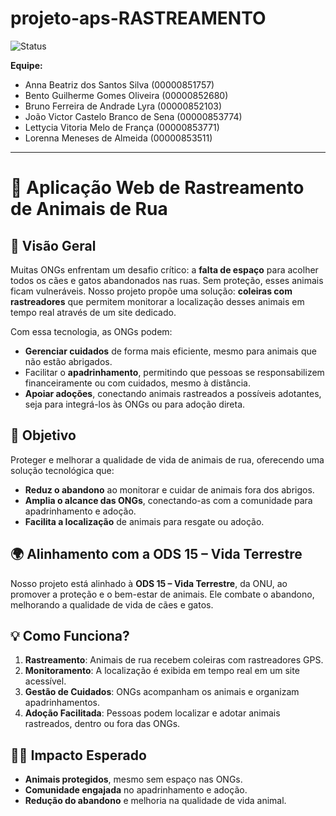 # projeto-aps-RASTREAMENTO

![Status](https://img.shields.io/badge/status-EmDesenvolvimento-yellow)

**Equipe:**
- Anna Beatriz dos Santos Silva (00000851757)
- Bento Guilherme Gomes Oliveira (00000852680)
- Bruno Ferreira de Andrade Lyra (00000852103)
- João Victor Castelo Branco de Sena (00000853774)
- Lettycia Vitoria Melo de França  (00000853771)
- Lorenna Meneses de Almeida  (00000853511)

---
# 🐾 Aplicação Web de Rastreamento de Animais de Rua

## 🌟 Visão Geral
Muitas ONGs enfrentam um desafio crítico: a **falta de espaço** para acolher todos os cães e gatos abandonados nas ruas. Sem proteção, esses animais ficam vulneráveis. Nosso projeto propõe uma solução: **coleiras com rastreadores** que permitem monitorar a localização desses animais em tempo real através de um site dedicado.

Com essa tecnologia, as ONGs podem:
- **Gerenciar cuidados** de forma mais eficiente, mesmo para animais que não estão abrigados.
- Facilitar o **apadrinhamento**, permitindo que pessoas se responsabilizem financeiramente ou com cuidados, mesmo à distância.
- **Apoiar adoções**, conectando animais rastreados a possíveis adotantes, seja para integrá-los às ONGs ou para adoção direta.

## 🎯 Objetivo
Proteger e melhorar a qualidade de vida de animais de rua, oferecendo uma solução tecnológica que:
- **Reduz o abandono** ao monitorar e cuidar de animais fora dos abrigos.
- **Amplia o alcance das ONGs**, conectando-as com a comunidade para apadrinhamento e adoção.
- **Facilita a localização** de animais para resgate ou adoção.

## 🌍 Alinhamento com a ODS 15 – Vida Terrestre
Nosso projeto está alinhado à **ODS 15 – Vida Terrestre**, da ONU, ao promover a proteção e o bem-estar de animais. Ele combate o abandono, melhorando a qualidade de vida de cães e gatos.

## 💡 Como Funciona?
1. **Rastreamento**: Animais de rua recebem coleiras com rastreadores GPS.
2. **Monitoramento**: A localização é exibida em tempo real em um site acessível.
3. **Gestão de Cuidados**: ONGs acompanham os animais e organizam apadrinhamentos.
4. **Adoção Facilitada**: Pessoas podem localizar e adotar animais rastreados, dentro ou fora das ONGs.

## 🐕‍🦺 Impacto Esperado
- **Animais protegidos**, mesmo sem espaço nas ONGs.
- **Comunidade engajada** no apadrinhamento e adoção.
- **Redução do abandono** e melhoria na qualidade de vida animal.

